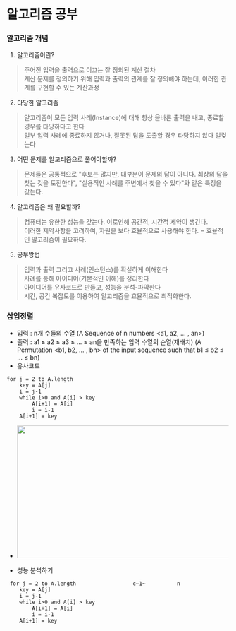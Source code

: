 # 알고리즘 공부 

### 알고리즘 개념
1. 알고리즘이란?
  > 주어진 입력을 출력으로 이끄는 잘 정의된 계산 절차   
  > 계산 문제를 정의하기 위해 입력과 출력의 관계를 잘 정의해야 하는데, 이러한 관계를 구현할 수 있는 계산과정  

2. 타당한 알고리즘
  > 알고리즘이 모든 입력 사례(Instance)에 대해 항상 올바른 출력을 내고, 종료할 경우를 타당하다고 한다  
  > 일부 입력 사례에 종료하지 않거나, 잘못된 답을 도출할 경우 타당하지 않다 일컺는다  

3. 어떤 문제를 알고리즘으로 풀어야할까?
  > 문제들은 공통적으로 "후보는 많지만, 대부분이 문제의 답이 아니다. 최상의 답을 찾는 것을 도전한다", "실용적인 사례를 주변에서 찾을 수 있다"와 같은 특징을 갖는다.
  
4. 알고리즘은 왜 필요할까?
  > 컴퓨터는 유한한 성능을 갖는다. 이로인해 공간적, 시간적 제약이 생긴다.  
  > 이러한 제약사항을 고려하여, 자원을 보다 효율적으로 사용해야 한다. = 효율적인 알고리즘이 필요하다.
  
5. 공부방법
  > 입력과 출력 그리고 사례(인스턴스)를 확실하게 이해한다  
  > 사례를 통해 아이디어(기본적인 이해)를 정리한다  
  > 아이디어를 유사코드로 만들고, 성능을 분석-파악한다  
  > 시간, 공간 복잡도를 이용하여 알고리즘을 효율적으로 최적화한다.  
  
### 삽입정렬
  - 입력 : n개 수들의 수열  (A Sequence of n numbers <a1, a2, ... , an>)
  - 출력 : a1 ≤ a2 ≤ a3 ≤ ... ≤ an을 만족하는 입력 수열의 순열(재배치)   (A Permutation <b1, b2, ... , bn> of the input sequence such that b1 ≤ b2 ≤ ... ≤ bn)
  - 유사코드
  ~~~
  for j = 2 to A.length
      key = A[j]
      i = j-1
      while i>0 and A[i] > key
          A[i+1] = A[i]
          i = i-1
      A[i+1] = key
  ~~~
  - <img src="https://github.com/HwangGyuBin/Algorithms/blob/master/Algorithm%20animation/%EC%82%BD%EC%9E%85%EC%A0%95%EB%A0%AC.gif" width="500" height="300" />
  
  - 성능 분석하기
  ~~~                                     cost          times
   for j = 2 to A.length                  c~1~          n
      key = A[j]                          
      i = j-1
      while i>0 and A[i] > key
          A[i+1] = A[i]
          i = i-1
      A[i+1] = key
  ~~~
    
